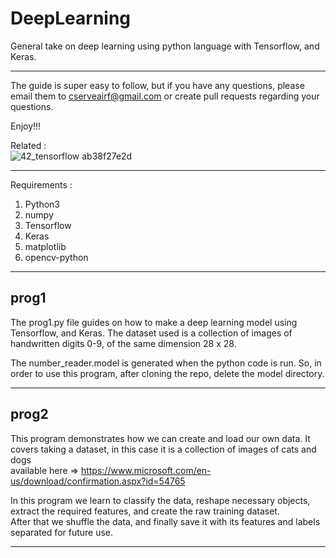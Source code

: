 # DeepLearning

General take on deep learning using python language with Tensorflow, and Keras.

***
The guide is super easy to follow, but if you have any questions, please email them to cserveairf@gmail.com or create pull requests regarding your questions.

Enjoy!!!

Related :  
   ![42_tensorflow ab38f27e2d](https://user-images.githubusercontent.com/30381993/113905404-bd5f0b80-97f0-11eb-8fd7-6d929a177db0.png)
***
Requirements :  
   1) Python3  
   2) numpy  
   3) Tensorflow  
   4) Keras  
   5) matplotlib
   6) opencv-python
***
## prog1
The prog1.py file guides on how to make a deep learning model using Tensorflow, and Keras. The dataset used is a collection of images of handwritten digits 0-9, of the same dimension 28 x 28.

The number_reader.model is generated when the python code is run. So, in order to use this program, after cloning the repo, delete the model directory. 
***
## prog2
This program demonstrates how we can create and load our own data. It covers taking a dataset, in this case it is a collection of images of cats and dogs  
   available here => https://www.microsoft.com/en-us/download/confirmation.aspx?id=54765  

In this program we learn to classify the data, reshape necessary objects, extract the required features, and create the raw training dataset.  
   After that we shuffle the data, and finally save it with its features and labels separated for future use.
***
